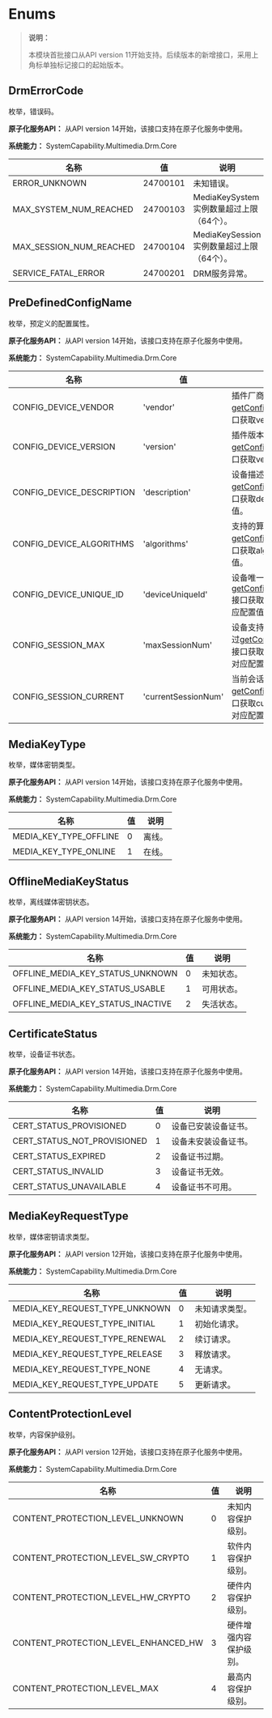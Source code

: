 # Enums

> **说明：**
>
> 本模块首批接口从API version 11开始支持。后续版本的新增接口，采用上角标单独标记接口的起始版本。

## DrmErrorCode

枚举，错误码。

**原子化服务API：** 从API version 14开始，该接口支持在原子化服务中使用。

**系统能力：** SystemCapability.Multimedia.Drm.Core

| 名称                       | 值   | 说明            |
| ------------------------- | ---- | ------------    |
| ERROR_UNKNOWN       | 24700101    | 未知错误。   |
| MAX_SYSTEM_NUM_REACHED   | 24700103    | MediaKeySystem实例数量超过上限（64个）。    |
| MAX_SESSION_NUM_REACHED    | 24700104    | MediaKeySession实例数量超过上限（64个）。     |
| SERVICE_FATAL_ERROR  | 24700201    | DRM服务异常。     |

## PreDefinedConfigName

枚举，预定义的配置属性。

**原子化服务API：** 从API version 14开始，该接口支持在原子化服务中使用。

**系统能力：** SystemCapability.Multimedia.Drm.Core

| 名称                       | 值   | 说明            |
| ------------------------- | ---- | ------------    |
| CONFIG_DEVICE_VENDOR        | 'vendor'    | 插件厂商名，通过[getConfigurationString](arkts-apis-drm-MediaKeySystem.md#getconfigurationstring)接口获取vendor对应配置值。   |
| CONFIG_DEVICE_VERSION    | 'version'    | 插件版本号，通过[getConfigurationString](arkts-apis-drm-MediaKeySystem.md#getconfigurationstring)接口获取version对应配置值。     |
| CONFIG_DEVICE_DESCRIPTION     | 'description'    | 设备描述符，通过[getConfigurationString](arkts-apis-drm-MediaKeySystem.md#getconfigurationstring)接口获取description对应配置值。      |
| CONFIG_DEVICE_ALGORITHMS   | 'algorithms'    | 支持的算法，通过[getConfigurationString](arkts-apis-drm-MediaKeySystem.md#getconfigurationstring)接口获取algorithms对应配置值。     |
| CONFIG_DEVICE_UNIQUE_ID    | 'deviceUniqueId'    | 设备唯一标识，通过[getConfigurationByteArray](arkts-apis-drm-MediaKeySystem.md#getconfigurationbytearray)接口获取deviceUniqueId对应配置值。     |
| CONFIG_SESSION_MAX         | 'maxSessionNum'    | 设备支持的最大会话数，通过[getConfigurationString](arkts-apis-drm-MediaKeySystem.md#getconfigurationstring)接口获取maxSessionNum对应配置值。     |
| CONFIG_SESSION_CURRENT   | 'currentSessionNum'    | 当前会话数量，通过[getConfigurationString](arkts-apis-drm-MediaKeySystem.md#getconfigurationstring)接口获取currentSessionNum对应配置值。     |

## MediaKeyType

枚举，媒体密钥类型。

**原子化服务API：** 从API version 14开始，该接口支持在原子化服务中使用。

**系统能力：** SystemCapability.Multimedia.Drm.Core

| 名称                       | 值   | 说明            |
| ------------------------- | ---- | ------------    |
| MEDIA_KEY_TYPE_OFFLINE        | 0    | 离线。   |
| MEDIA_KEY_TYPE_ONLINE   | 1    | 在线。     |

## OfflineMediaKeyStatus

枚举，离线媒体密钥状态。

**原子化服务API：** 从API version 14开始，该接口支持在原子化服务中使用。

**系统能力：** SystemCapability.Multimedia.Drm.Core

| 名称                       | 值   | 说明            |
| ------------------------- | ---- | ------------    |
| OFFLINE_MEDIA_KEY_STATUS_UNKNOWN        | 0    | 未知状态。   |
| OFFLINE_MEDIA_KEY_STATUS_USABLE   | 1    | 可用状态。     |
| OFFLINE_MEDIA_KEY_STATUS_INACTIVE     | 2    | 失活状态。       |

## CertificateStatus

枚举，设备证书状态。

**原子化服务API：** 从API version 14开始，该接口支持在原子化服务中使用。

**系统能力：** SystemCapability.Multimedia.Drm.Core

| 名称                       | 值   | 说明            |
| ------------------------- | ---- | ------------    |
| CERT_STATUS_PROVISIONED        | 0    | 设备已安装设备证书。   |
| CERT_STATUS_NOT_PROVISIONED   | 1    | 设备未安装设备证书。     |
| CERT_STATUS_EXPIRED    | 2    | 设备证书过期。       |
| CERT_STATUS_INVALID  | 3    | 设备证书无效。     |
| CERT_STATUS_UNAVAILABLE  | 4    | 设备证书不可用。     |

## MediaKeyRequestType

枚举，媒体密钥请求类型。

**原子化服务API：** 从API version 12开始，该接口支持在原子化服务中使用。

**系统能力：** SystemCapability.Multimedia.Drm.Core

| 名称                       | 值   | 说明            |
| ------------------------- | ---- | ------------    |
| MEDIA_KEY_REQUEST_TYPE_UNKNOWN        | 0    | 未知请求类型。   |
| MEDIA_KEY_REQUEST_TYPE_INITIAL    | 1    | 初始化请求。     |
| MEDIA_KEY_REQUEST_TYPE_RENEWAL     | 2    | 续订请求。       |
| MEDIA_KEY_REQUEST_TYPE_RELEASE   | 3    | 释放请求。     |
| MEDIA_KEY_REQUEST_TYPE_NONE    | 4    | 无请求。     |
| MEDIA_KEY_REQUEST_TYPE_UPDATE    | 5    | 更新请求。     |

## ContentProtectionLevel

枚举，内容保护级别。

**原子化服务API：** 从API version 12开始，该接口支持在原子化服务中使用。

**系统能力：** SystemCapability.Multimedia.Drm.Core

| 名称                       | 值   | 说明            |
| ------------------------- | ---- | ------------    |
| CONTENT_PROTECTION_LEVEL_UNKNOWN        | 0    | 未知内容保护级别。   |
| CONTENT_PROTECTION_LEVEL_SW_CRYPTO   | 1    | 软件内容保护级别。     |
| CONTENT_PROTECTION_LEVEL_HW_CRYPTO    | 2    | 硬件内容保护级别。       |
| CONTENT_PROTECTION_LEVEL_ENHANCED_HW  | 3    | 硬件增强内容保护级别。     |
| CONTENT_PROTECTION_LEVEL_MAX  | 4    | 最高内容保护级别。     |
